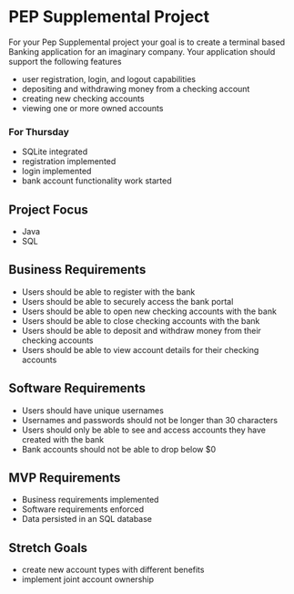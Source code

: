 # PEP Supplemental Project
For your Pep Supplemental project your goal is to create a terminal based Banking application for an imaginary company. Your application should support the following features
- user registration, login, and logout capabilities
- depositing and withdrawing money from a checking account
- creating new checking accounts
- viewing one or more owned accounts

### For Thursday
- SQLite integrated
- registration implemented
- login implemented
- bank account functionality work started

## Project Focus
- Java
- SQL

## Business Requirements
- Users should be able to register with the bank
- Users should be able to securely access the bank portal
- Users should be able to open new checking accounts with the bank
- Users should be able to close checking accounts with the bank
- Users should be able to deposit and withdraw money from their checking accounts
- Users should be able to view account details for their checking accounts

## Software Requirements 
- Users should have unique usernames
- Usernames and passwords should not be longer than 30 characters
- Users should only be able to see and access accounts they have created with the bank
- Bank accounts should not be able to drop below $0

## MVP Requirements
- Business requirements implemented
- Software requirements enforced
- Data persisted in an SQL database

## Stretch Goals
- create new account types with different benefits
- implement joint account ownership